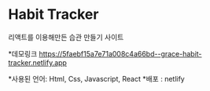 # Habit Tracker
리액트를 이용해만든 습관 만들기 사이트

*데모링크 
https://5faebf15a7e71a008c4a66bd--grace-habit-tracker.netlify.app

*사용된 언어: Html, Css, Javascript, React
*배포 : netlify



